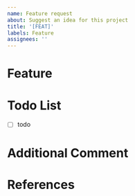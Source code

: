 ```yaml
---
name: Feature request
about: Suggest an idea for this project
title: '[FEAT]'
labels: Feature
assignees: ''
---
```


# Feature

<!-- 관련 이슈에 대해 설명해주세요 -->

# Todo List

<!-- 작업 목록에 대해 설명해주세요 -->

- [ ] todo

# Additional Comment

<!-- 추가 코멘트가 있다면 작성해주세요 -->

# References

<!-- 관련 자료 및 문서가 있다면 기입해주세요 -->
